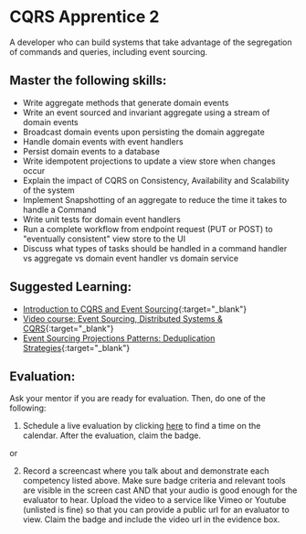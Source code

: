 # CQRS Apprentice 2

A developer who can build systems that take advantage of the segregation of commands and queries, including event sourcing.

## Master the following skills:

* Write aggregate methods that generate domain events
* Write an event sourced and invariant aggregate using a stream of domain events
* Broadcast domain events upon persisting the domain aggregate
* Handle domain events with event handlers
* Persist domain events to a database
* Write idempotent projections to update a view store when changes occur 
* Explain the impact of CQRS on Consistency, Availability and Scalability
of the system
* Implement Snapshotting of an aggregate to reduce the time it takes
to handle a Command
* Write unit tests for domain event handlers
* Run a complete workflow from endpoint request (PUT or POST) to "eventually consistent" view store to the UI
* Discuss what types of tasks should be handled in a command handler vs aggregate vs domain event handler vs domain service

## Suggested Learning:

* [Introduction to CQRS and Event Sourcing](https://eventsourcery.com/){:target="_blank"}
* [Video course: Event Sourcing, Distributed Systems & CQRS](https://www.youtube.com/playlist?list=PLEV9ul4qfGOZ5gWIPMlFGMUpenSs1EvxZ){:target="_blank"}
* [Event Sourcing Projections Patterns: Deduplication Strategies](https://domaincentric.net/blog/event-sourcing-projection-patterns-deduplication-strategies){:target="_blank"}

## Evaluation:

Ask your mentor if you are ready for evaluation. Then, do one of the following:

1. Schedule a live evaluation by clicking [here](http://evals.codex.academy) to find a time on the calendar. After the evaluation, claim the badge.

or

2. Record a screencast where you talk about and demonstrate each competency listed above. Make sure badge criteria and relevant tools are visible in the screen cast AND that your audio is good enough for the evaluator to hear. Upload the video to a service like Vimeo or Youtube (unlisted is fine) so that you can provide a public url for an evaluator to view. Claim the badge and include the video url in the evidence box.
